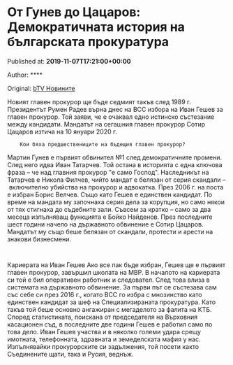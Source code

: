 
# От Гунев до Цацаров: Демократичната история на българската прокуратура

Published at: **2019-11-07T17:21:00+00:00**

Author: ****

Original: [bTV Новините](https://btvnovinite.bg/bulgaria/koi-bjaha-predshestvenicite-na-novija-glaven-prokuror.html)

Новият главен прокурор ще бъде седмият такъв след 1989 г. Президентът Румен Радев върна днес на ВСС избора на Иван Гешев за главен прокурор. Той заяви, че е очаквал едно истинско състезание между кандидати. Mандатът на сегашния главен прокурор Сотир Цацаров изтича на 10 януари 2020 г.

        Кои бяха предшествениците на бъдещия главен прокурор?
      
Мартин Гунев е първият обвинител №1 след демократичните промени.
След него идва Иван Татарчев. Той остана в историята с една ключова фраза – че над главния прокурор "е само Господ".
Наследникът на Татарчев e Никола Филчев, чийто мандат е белязан от серия скандали –  включително убийства на прокурор и адвокатка.
През 2006 г. на поста е избран Борис Велчев. Също като Гешев е единствен кандидат. По време на мандата му започнаха серия дела за корупция, но само някои от тях стигнаха до съдебните зали.
Съвсем за кратко – само за два месеца изпълняващ функцията е Бойко Найденов.
През последните шест години начело на държавното обвинение е Сотир Цацаров. Мандатът му също беше белязан от скандали, протести и арести на знакови бизнесмени.

         
      
Кариерата на Иван Гешев
Ако все пак бъде избран, Гешев ще е първият главен прокурор, завършил школата на МВР. В началото на кариерата си той е бил оперативен работник и следовател.
След това влиза в системата на държавното обвинение.
За първи път се състезава сам със себе си през 2016 г., когато ВСС го избра с мнозинство като единствен кандидат за шеф на Специализираната прокуратура.
Като такъв той беше основно ангажиран с мегаделото за фалита на КТБ.
Според статистиката, поискана от председателя на Върховния касационен съд, в последните две години Гешев е работил само по това дело.
Иван Гешев участва и в няколко големи удара срещу имотната, телефонната, здравната и земеделската мафия у нас.
Изпълнявайки прокурорските си задължения, той посети както Съединените щати, така и Русия, веднъж. 
